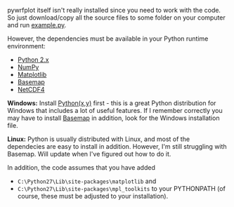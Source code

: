 pywrfplot itself isn't really installed since you need to work with the code. So just download/copy all the source files to some folder on your computer and run [example.py](http://code.google.com/p/pywrfplot/source/browse/trunk/example.py).

However, the dependencies must be available in your Python runtime environment:
  * [Python 2.x](http://www.python.org/)
  * [NumPy](http://numpy.scipy.org/)
  * [Matplotlib](http://matplotlib.github.com)
  * [Basemap](http://matplotlib.github.com/basemap/)
  * [NetCDF4](http://code.google.com/p/netcdf4-python/)


**Windows:** Install [Python(x,y)](http://code.google.com/p/pythonxy/) first - this is a great Python distribution for Windows that includes a lot of useful features. If I remember correctly you may have to install [Basemap](http://sourceforge.net/projects/matplotlib/files/matplotlib-toolkits/) in addition, look for the Windows installation file.

**Linux:** Python is usually distributed with Linux, and most of the dependecies are easy to install in addition. However, I'm still struggling with Basemap. Will update when I've figured out how to do it.

In addition, the code assumes that you have added
  * `C:\Python27\Lib\site-packages\matplotlib` and
  * `C:\Python27\Lib\site-packages\mpl_toolkits`
to your PYTHONPATH (of course, these must be adjusted to your installation).